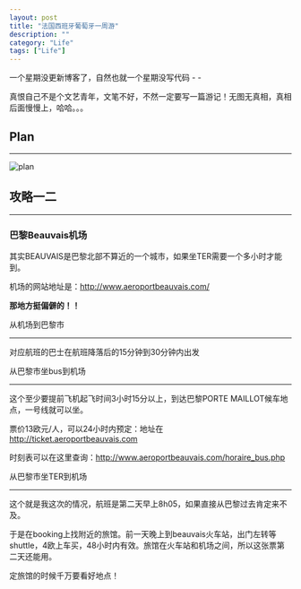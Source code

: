```yaml
---
layout: post
title: "法国西班牙葡萄牙一周游"
description: ""
category: "Life"
tags: ["Life"]
---
```


一个星期没更新博客了，自然也就一个星期没写代码  - -

真恨自己不是个文艺青年，文笔不好，不然一定要写一篇游记！无图无真相，真相后面慢慢上，哈哈。。。

## Plan
* * *

![plan]()

## 攻略一二
* * *

### 巴黎Beauvais机场

其实BEAUVAIS是巴黎北部不算近的一个城市，如果坐TER需要一个多小时才能到。

机场的网站地址是：http://www.aeroportbeauvais.com/

**那地方挺偏僻的！！**


从机场到巴黎市
* * *

对应航班的巴士在航班降落后的15分钟到30分钟内出发

从巴黎市坐bus到机场
* * *

这个至少要提前飞机起飞时间3小时15分以上，到达巴黎PORTE MAILLOT候车地点，一号线就可以坐。

票价13欧元/人，可以24小时内预定：地址在 http://ticket.aeroportbeauvais.com

时刻表可以在这里查询：http://www.aeroportbeauvais.com/horaire_bus.php

从巴黎市坐TER到机场
* * *

这个就是我这次的情况，航班是第二天早上8h05，如果直接从巴黎过去肯定来不及。

于是在booking上找附近的旅馆。前一天晚上到beauvais火车站，出门左转等shuttle，4欧上车买，48小时内有效。旅馆在火车站和机场之间，所以这张票第二天还能用。

定旅馆的时候千万要看好地点！
